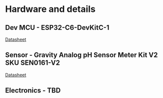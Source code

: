 # Hardware and details

## Dev MCU - ESP32-C6-DevKitC-1
[Datasheet](https://www.espressif.com/sites/default/files/documentation/esp32-s3-wroom-1_wroom-1u_datasheet_en.pdf)

## Sensor - Gravity Analog pH Sensor Meter Kit V2 SKU SEN0161-V2
[Datasheet](https://wiki.dfrobot.com/Gravity__Analog_pH_Sensor_Meter_Kit_V2_SKU_SEN0161-V2)

## Electronics - TBD
